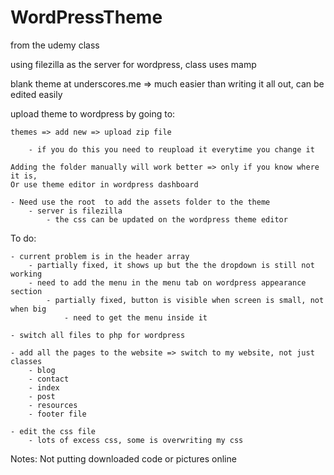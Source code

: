 # WordPressTheme

from the udemy class

using filezilla as the server for wordpress, class uses mamp

blank theme at underscores.me
	 => much easier than writing it all out, can be edited easily

upload theme to wordpress by going to:

	themes => add new => upload zip file
	
		- if you do this you need to reupload it everytime you change it
		
	Adding the folder manually will work better => only if you know where it is, 
	Or use theme editor in wordpress dashboard
	
	- Need use the root  to add the assets folder to the theme 
		- server is filezilla
			- the css can be updated on the wordpress theme editor

To do: 
	

	
	- current problem is in the header array 
		- partially fixed, it shows up but the the dropdown is still not working
		- need to add the menu in the menu tab on wordpress appearance section
			- partially fixed, button is visible when screen is small, not when big
				- need to get the menu inside it
				
	- switch all files to php for wordpress
	
	- add all the pages to the website => switch to my website, not just classes
		- blog
		- contact
		- index
		- post
		- resources
		- footer file
	
	- edit the css file
		- lots of excess css, some is overwriting my css
		

Notes:
Not putting downloaded code or pictures online
